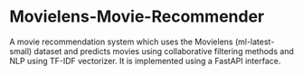 # Movielens-Movie-Recommender

A movie recommendation system which uses the Movielens (ml-latest-small) dataset and predicts movies using collaborative filtering methods and NLP using TF-IDF vectorizer. It is implemented using a FastAPI interface.
